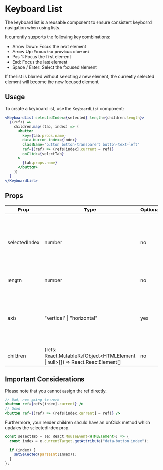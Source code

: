 # Keyboard List

The keyboard list is a reusable component to ensure consistent keyboard navigation when using lists.

It currently supports the following key combinations:

- Arrow Down: Focus the next element
- Arrow Up: Focus the previous element
- Pos 1: Focus the first element
- End: Focus the last element
- Space / Enter: Select the focused element

If the list is blurred without selecting a new element, the currently selected element will become the new focused element.

## Usage

To create a keyboard list, use the `KeyboardList` component:

```jsx
<KeyboardList selectedIndex={selected} length={children.length}>
  {(refs) =>
    children.map((tab, index) => (
      <button
        key={tab.props.name}
        data-button-index={index}
        className="button button-transparent button-text-left"
        ref={(ref) => (refs[index].current = ref)}
        onClick={selectTab}
      >
        {tab.props.name}
      </button>
    ))
  }
</KeyboardList>
```

## Props

| Prop          | Type                                                                          | Optional | Description                                                                        |
| ------------- | ----------------------------------------------------------------------------- | -------- | ---------------------------------------------------------------------------------- |
| selectedIndex | number                                                                        | no       | The currently selected index, which will be the only keyboard-navigatable element  |
| length        | number                                                                        | no       | The length of the list to render                                                   |
| axis          | "vertical" \| "horizontal"                                                    | yes      | Wheter the Up/Down or Left/Right arrow keys should be used. Defaults to `vertical` |
| children      | (refs: React.MutableRefObject<HTMLElement \| null>[]) => React.ReactElement[] | no       | A function to render all elements                                                  |

## Important Considerations

Please note that you cannot assign the ref directly.

```jsx
// Bad, not going to work
<button ref={refs[index].current} />
// Good
<button ref={(ref) => (refs[index.current] = ref)} />
```

Furthermore, your render children should have an onClick method which updates the selectedIndex prop.

```js
const selectTab = (e: React.MouseEvent<HTMLElement>) => {
  const index = e.currentTarget.getAttribute("data-button-index");

  if (index) {
    setSelected(parseInt(index));
  }
};
```
